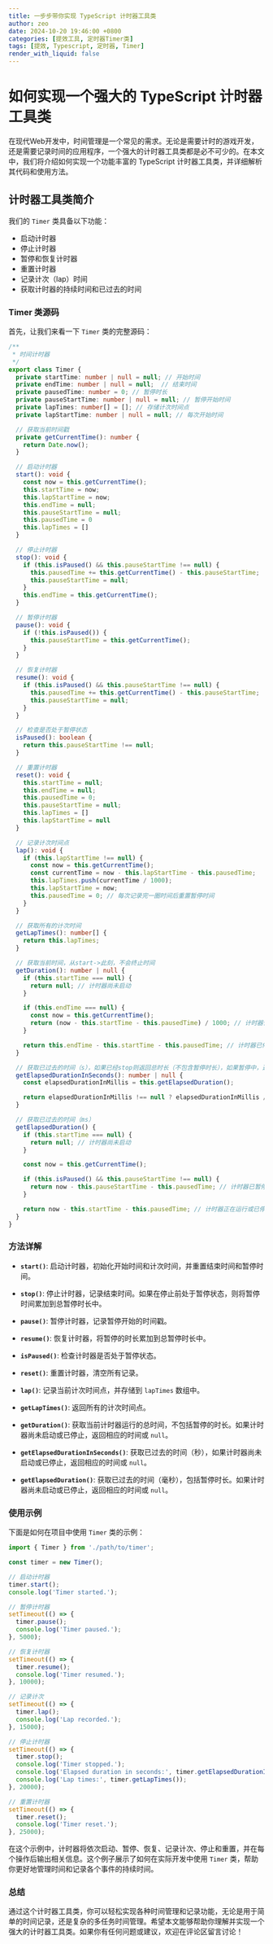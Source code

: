 ```yaml
---
title: 一步步带你实现 TypeScript 计时器工具类
author: zeo
date: 2024-10-20 19:46:00 +0800
categories: [提效工具, 定时器Timer类]
tags: [提效, Typescript, 定时器, Timer]
render_with_liquid: false
---
```


# 如何实现一个强大的 TypeScript 计时器工具类

在现代Web开发中，时间管理是一个常见的需求。无论是需要计时的游戏开发，还是需要记录时间的应用程序，一个强大的计时器工具类都是必不可少的。在本文中，我们将介绍如何实现一个功能丰富的 TypeScript 计时器工具类，并详细解析其代码和使用方法。

## 计时器工具类简介

我们的 `Timer` 类具备以下功能：
- 启动计时器
- 停止计时器
- 暂停和恢复计时器
- 重置计时器
- 记录计次（lap）时间
- 获取计时器的持续时间和已过去的时间

### Timer 类源码

首先，让我们来看一下 `Timer` 类的完整源码：

```typescript
/**
 * 时间计时器
 */
export class Timer {
  private startTime: number | null = null; // 开始时间
  private endTime: number | null = null;  // 结束时间
  private pausedTime: number = 0; // 暂停时长
  private pauseStartTime: number | null = null; // 暂停开始时间
  private lapTimes: number[] = []; // 存储计次时间点
  private lapStartTime: number | null = null; // 每次开始时间

  // 获取当前时间戳
  private getCurrentTime(): number {
    return Date.now();
  }

  // 启动计时器
  start(): void {
    const now = this.getCurrentTime();
    this.startTime = now;
    this.lapStartTime = now;
    this.endTime = null;
    this.pauseStartTime = null;
    this.pausedTime = 0
    this.lapTimes = []
  }

  // 停止计时器
  stop(): void {
    if (this.isPaused() && this.pauseStartTime !== null) {
      this.pausedTime += this.getCurrentTime() - this.pauseStartTime;
      this.pauseStartTime = null;
    }
    this.endTime = this.getCurrentTime();
  }

  // 暂停计时器
  pause(): void {
    if (!this.isPaused()) {
      this.pauseStartTime = this.getCurrentTime();
    }
  }

  // 恢复计时器
  resume(): void {
    if (this.isPaused() && this.pauseStartTime !== null) {
      this.pausedTime += this.getCurrentTime() - this.pauseStartTime;
      this.pauseStartTime = null;
    }
  }

  // 检查是否处于暂停状态
  isPaused(): boolean {
    return this.pauseStartTime !== null;
  }

  // 重置计时器
  reset(): void {
    this.startTime = null;
    this.endTime = null;
    this.pausedTime = 0;
    this.pauseStartTime = null;
    this.lapTimes = []
    this.lapStartTime = null
  }

  // 记录计次时间点
  lap(): void {
    if (this.lapStartTime !== null) {
      const now = this.getCurrentTime();
      const currentTime = now - this.lapStartTime - this.pausedTime;
      this.lapTimes.push(currentTime / 1000);
      this.lapStartTime = now;
      this.pausedTime = 0; // 每次记录完一圈时间后重置暂停时间
    }
  }

  // 获取所有的计次时间
  getLapTimes(): number[] {
    return this.lapTimes;
  }

  // 获取当前时间，从start->此刻，不会终止时间
  getDuration(): number | null {
    if (this.startTime === null) {
      return null; // 计时器尚未启动
    }

    if (this.endTime === null) {
      const now = this.getCurrentTime();
      return (now - this.startTime - this.pausedTime) / 1000; // 计时器仍在运行
    }

    return this.endTime - this.startTime - this.pausedTime; // 计时器已停止
  }

  // 获取已过去的时间（s），如果已经stop则返回总时长（不包含暂停时长），如果暂停中，返回暂停时长
  getElapsedDurationInSeconds(): number | null {
    const elapsedDurationInMillis = this.getElapsedDuration();

    return elapsedDurationInMillis !== null ? elapsedDurationInMillis / 1000 : null;
  }

  // 获取已过去的时间（ms）
  getElapsedDuration() {
    if (this.startTime === null) {
      return null; // 计时器尚未启动
    }

    const now = this.getCurrentTime();

    if (this.isPaused() && this.pauseStartTime !== null) {
      return now - this.pauseStartTime - this.pausedTime; // 计时器已暂停
    }

    return now - this.startTime - this.pausedTime; // 计时器正在运行或已停止
  }
}
```

### 方法详解

- **`start()`**: 启动计时器，初始化开始时间和计次时间，并重置结束时间和暂停时间。
  
- **`stop()`**: 停止计时器，记录结束时间。如果在停止前处于暂停状态，则将暂停时间累加到总暂停时长中。
  
- **`pause()`**: 暂停计时器，记录暂停开始的时间戳。
  
- **`resume()`**: 恢复计时器，将暂停的时长累加到总暂停时长中。
  
- **`isPaused()`**: 检查计时器是否处于暂停状态。
  
- **`reset()`**: 重置计时器，清空所有记录。
  
- **`lap()`**: 记录当前计次时间点，并存储到 `lapTimes` 数组中。
  
- **`getLapTimes()`**: 返回所有的计次时间点。
  
- **`getDuration()`**: 获取当前计时器运行的总时间，不包括暂停的时长。如果计时器尚未启动或已停止，返回相应的时间或 `null`。
  
- **`getElapsedDurationInSeconds()`**: 获取已过去的时间（秒），如果计时器尚未启动或已停止，返回相应的时间或 `null`。
  
- **`getElapsedDuration()`**: 获取已过去的时间（毫秒），包括暂停时长。如果计时器尚未启动或已停止，返回相应的时间或 `null`。

### 使用示例

下面是如何在项目中使用 `Timer` 类的示例：

```typescript
import { Timer } from './path/to/timer';

const timer = new Timer();

// 启动计时器
timer.start();
console.log('Timer started.');

// 暂停计时器
setTimeout(() => {
  timer.pause();
  console.log('Timer paused.');
}, 5000);

// 恢复计时器
setTimeout(() => {
  timer.resume();
  console.log('Timer resumed.');
}, 10000);

// 记录计次
setTimeout(() => {
  timer.lap();
  console.log('Lap recorded.');
}, 15000);

// 停止计时器
setTimeout(() => {
  timer.stop();
  console.log('Timer stopped.');
  console.log('Elapsed duration in seconds:', timer.getElapsedDurationInSeconds());
  console.log('Lap times:', timer.getLapTimes());
}, 20000);

// 重置计时器
setTimeout(() => {
  timer.reset();
  console.log('Timer reset.');
}, 25000);
```

在这个示例中，计时器将依次启动、暂停、恢复、记录计次、停止和重置，并在每个操作后输出相关信息。这个例子展示了如何在实际开发中使用 `Timer` 类，帮助你更好地管理时间和记录各个事件的持续时间。

### 总结

通过这个计时器工具类，你可以轻松实现各种时间管理和记录功能，无论是用于简单的时间记录，还是复杂的多任务时间管理。希望本文能够帮助你理解并实现一个强大的计时器工具类。如果你有任何问题或建议，欢迎在评论区留言讨论！